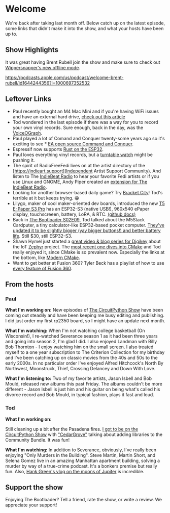 # Welcome

We're back after taking last month off.  Below catch up on the latest episode, some links that didn't make it into the show, and what your hosts have been up to.

## Show Highlights
It was great having Brent Rubell join the show and make sure to check out [Wippersnapper's new offline mode](https://learn.adafruit.com/no-code-offline-data-logging-with-wippersnapper).

https://podcasts.apple.com/us/podcast/welcome-brent-rubell/id1644244356?i=1000697352532

## Leftover Links

* Paul recently bought an M4 Mac Mini and if you're having WiFi issues and have an external hard drive, [check out this article](https://appleinsider.com/inside/mac-mini/tips/how-to-fix-weak-wi-fi-on-a-m4-mac-mini-when-connected-to-a-drive-or-dock)
* Tod wondered in the last episode if there was a way for you to record your own vinyl records.  Sure enough, back in the day, was the [VoiceOGraph](https://voiceograph.com/history-of-voice-o-graph).
* Paul played a lot of Comand and Conquer twenty-some years ago so it's exciting to see * [EA open source Command and Conquer](https://www.gamingonlinux.com/2025/02/ea-just-open-sourced-command-conquer-red-alert-renegade-and-generals/).
* Espressif now supports [Rust on the ESP32](https://hackaday.com/2025/02/27/esp-hal-a-stable-api-esp32-hal-gift-for-your-rust-code/).
* Paul loves everything vinyl records, but a [turntable watch](https://www.theverge.com/news/627130/ando-vinyl-record-automatic-watch-panasonic-technics-sl-1200-turntable) might be pushing it.
* The spirit of RadioFreeFedi lives on at the artist directory of the [https://indieart.support](Independent Artist Support Community). And listen to The [IndieBeat Radio](https://theindiebeat.fm) to hear your favorite Fedi artists or if you use Linux and GNOME, Andy Piper created an [extension for The IndieBeat Radio](https://andypiper.co.uk/2025/01/25/the-indie-beat-on-your-linux-desktop/).
* Looking for another browser-based daily game? Try [Bracket City](https://bracket.city/)!  Tod's terrible at it but keeps trying. 😁
* Lilygo, maker of cool maker-oriented dev boards, introduced the new [T5 E-Paper S3 Pro](https://lilygo.cc/products/t5-e-paper-s3-pro) has an ESP32-S3 (native USB!), 960x540 ePaper display, touchscreeen, battery, LoRA, & RTC. [(github docs)](https://github.com/Xinyuan-LilyGO/T5S3-4.7-e-paper-PRO)
* Back in [The Bootloader S02E09](https://www.thebootloader.net/blog/2024/06/03/beautiful-bezier-curves/), Tod talked about the M5Stack Cardputer, a tiny calculator-like ESP32-based pocket computer. [They've updated it to be slightly bigger (yay bigger buttons!) and better battery life](https://www.hackster.io/news/m5stack-revisits-the-cardputer-launches-a-new-model-with-better-keyboard-and-battery-life-15f15e0de535). Still $30, still ESP32-S3.
* Shawn Hymel just started a [great video & blog series for Digikey](https://www.digikey.com/en/maker/tutorials/2025/introduction-to-zephyr-part-1-getting-started-installation-and-blink) about the IoT [Zephyr](https://docs.zephyrproject.org/latest/) project. The [most recent one dives into CMake](https://www.digikey.com/en/maker/tutorials/2025/introduction-to-zephyr-part-2-cmake-tutorial) and Tod really enjoyed it, since CMake is so prevalent now. Especially the links at the bottom, like [Modern CMake](https://cliutils.gitlab.io/modern-cmake/README.html).
* Want to get better at Fusion 360? Tyler Beck has a playlist of how to use [every feature of Fusion 360](
https://www.youtube.com/playlist?list=PLaMhQg4zPYTsv2xFUsS6NwLKh6FqsEU-6).


## From the hosts

### Paul

**What I'm working on:** New episodes of [The CircuitPython Show](https://www.circuitpythonshow.com/@circuitpythonshow) have been coming out steadily and have been keeping me busy editing and publishing. I did just order my first rp2350 board, so I might have an update next month.

**What I'm watching:** When I'm not watching college basketball (On Wisconsin!), I re-watched Severance season 1 as it had been three years and going into season 2, I'm glad I did. I also enjoyed Landman with Billy Bob Thornton - I enjoy watching him on the small screen.  I also treated myself to a one year subscription to The Criterion Collection for my birthday and I've been catching up on classic movies from the 40s and 50s to the early 2000s.  In no particular order I've enjoyed Alfred Hitchcock's North By Northwest, Moonstruck, Thief, Crossing Delancey and Down With Love.

**What I'm listening to:** Two of my favorite artists, Jason Isbell and Bob Mould, released new albums this past Friday.  The albums couldn't be more different - Jason Isbell is just him and his guitar on being what's called his divorce record and Bob Mould, in typical fashion, plays it fast and loud.

### Tod

**What I'm working on:**

Still cleaning up a bit after the Pasadena fires. [I got to be on the CircuitPython Show](https://www.circuitpythonshow.com/@circuitpythonshow/episodes/writing-a-circuitpython-library-for-the-community-bundle) with ["CedarGrove"](https://github.com/CedarGroveStudios?tab=repositories) talking about adding libraries to the Community Bundle. It was fun!

**What I'm watching:** In addition to Severance, obviously, I've really been enjoying "Only Murders in the Building". Steve Martin, Martin Short, and Selena Gomez live in an amazing Manhattan apartment building, solving a murder by way of a true-crime podcast. It's a bonkers premise but really fun. Also, [Hank Green's vlog on the moons of Jupiter](https://www.youtube.com/watch?v=grdu6UBK76w) is incredible.

## Support the show
Enjoying The Bootloader?  Tell a friend, rate the show, or write a review.  We appreciate your support!
